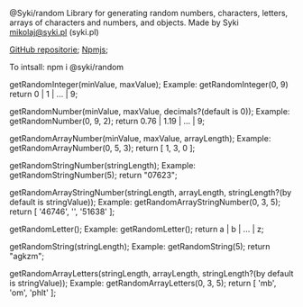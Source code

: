 @Syki/random
Library for generating random numbers, characters, letters, arrays of characters and numbers, and objects.
Made by Syki <mikolaj@syki.pl> (syki.pl)

[GitHub repositorie](https://github.com/xSyki/random);
[Npmjs](https://www.npmjs.com/package/@syki/random);

To intsall:
npm i @syki/random

getRandomInteger(minValue, maxValue);
Example:
getRandomInteger(0, 9)
return 0 | 1 | ... | 9;

getRandomNumber(minValue, maxValue, decimals?(default is 0));
Example:
getRandomNumber(0, 9, 2);
return 0.76 | 1.19 | ... | 9;

getRandomArrayNumber(minValue, maxValue, arrayLength);
Example:
getRandomArrayNumber(0, 5, 3);
return [ 1, 3, 0 ];

getRandomStringNumber(stringLength);
Example:
getRandomStringNumber(5);
return "07623";

getRandomArrayStringNumber(stringLength, arrayLength, stringLength?(by default is stringValue));
Example:
getRandomArrayStringNumber(0, 3, 5);
return [ '46746', '', '51638' ];

getRandomLetter();
Example:
getRandomLetter();
return a | b | ... | z;

getRandomString(stringLength);
Example:
getRandomString(5);
return "agkzm";

getRandomArrayLetters(stringLength, arrayLength, stringLength?(by default is stringValue));
Example:
getRandomArrayLetters(0, 3, 5);
return [ 'mb', 'om', 'phlt' ];